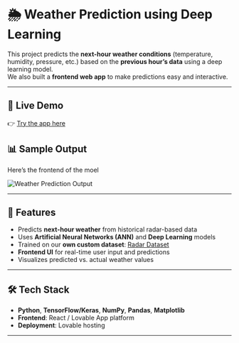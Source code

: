 # 🌦️ Weather Prediction using Deep Learning

This project predicts the **next-hour weather conditions** (temperature, humidity, pressure, etc.) based on the **previous hour’s data** using a deep learning model.  
We also built a **frontend web app** to make predictions easy and interactive.

---

## 🚀 Live Demo
👉 [Try the app here](https://sky-frame.lovable.app)





## 📊 Sample Output
Here’s the frontend of the moel

![Weather Prediction Output](images/output.png)

---

## 📌 Features
- Predicts **next-hour weather** from historical radar-based data  
- Uses **Artificial Neural Networks (ANN)** and **Deep Learning** models  
- Trained on our **own custom dataset**: [Radar Dataset](https://www.kaggle.com/datasets/rohinigaddam/radderdataset1)  
- **Frontend UI** for real-time user input and predictions  
- Visualizes predicted vs. actual weather values  

---

## 🛠️ Tech Stack
- **Python**, **TensorFlow/Keras**, **NumPy**, **Pandas**, **Matplotlib**
- **Frontend**: React / Lovable App platform
- **Deployment**: Lovable hosting  

---
